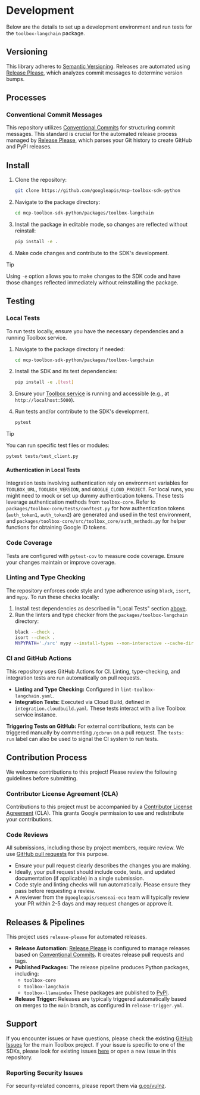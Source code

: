 # Development

Below are the details to set up a development environment and run tests for the
`toolbox-langchain` package.

## Versioning

This library adheres to [Semantic Versioning](http://semver.org/). Releases are
automated using [Release Please](https://github.com/googleapis/release-please),
which analyzes commit messages to determine version bumps.

## Processes

### Conventional Commit Messages

This repository utilizes [Conventional
Commits](https://www.conventionalcommits.org/) for structuring commit messages.
This standard is crucial for the automated release process managed by [Release
Please](https://github.com/googleapis/release-please?tab=readme-ov-file#how-should-i-write-my-commits),
which parses your Git history to create GitHub and PyPI releases.

## Install
1. Clone the repository:
    ```bash
    git clone https://github.com/googleapis/mcp-toolbox-sdk-python
    ```
1. Navigate to the package directory:
    ```bash
    cd mcp-toolbox-sdk-python/packages/toolbox-langchain
    ```
1. Install the package in editable mode, so changes are reflected without
   reinstall:
    ```bash
    pip install -e .
    ```
1. Make code changes and contribute to the SDK's development.
> [!TIP]
> Using `-e` option allows you to make changes to the SDK code and have those
> changes reflected immediately without reinstalling the package.

## Testing

### Local Tests

To run tests locally, ensure you have the necessary dependencies and a running
Toolbox service.

1. Navigate to the package directory if needed:
    ```bash
    cd mcp-toolbox-sdk-python/packages/toolbox-langchain
    ```
1. Install the SDK and its test dependencies:
    ```bash
    pip install -e .[test]
    ```
1. Ensure your [Toolbox
   service](https://github.com/googleapis/genai-toolbox?tab=readme-ov-file#getting-started)
   is running and accessible (e.g., at `http://localhost:5000`).
1. Run tests and/or contribute to the SDK's development.

    ```bash
    pytest
    ```

> [!TIP]
> You can run specific test files or modules:
> ```bash
> pytest tests/test_client.py
> ```

#### Authentication in Local Tests
Integration tests involving authentication rely on environment variables for
`TOOLBOX_URL`, `TOOLBOX_VERSION`, and `GOOGLE_CLOUD_PROJECT`. For local runs,
you might need to mock or set up dummy authentication tokens. These tests
leverage authentication methods from `toolbox-core`. Refer to
`packages/toolbox-core/tests/conftest.py` for how authentication tokens
(`auth_token1`, `auth_token2`) are generated and used in the test environment,
and `packages/toolbox-core/src/toolbox_core/auth_methods.py` for helper
functions for obtaining Google ID tokens.

### Code Coverage

Tests are configured with `pytest-cov` to measure code coverage. Ensure your
changes maintain or improve coverage.

### Linting and Type Checking

The repository enforces code style and type adherence using `black`, `isort`,
and `mypy`. To run these checks locally:

1. Install test dependencies as described in "Local Tests" section
   [above](#local-tests).
1. Run the linters and type checker from the `packages/toolbox-langchain`
   directory:
    ```bash
    black --check .
    isort --check .
    MYPYPATH='./src' mypy --install-types --non-interactive --cache-dir=.mypy_cache/ -p toolbox_langchain
    ```

### CI and GitHub Actions

This repository uses GitHub Actions for CI. Linting, type-checking, and
integration tests are run automatically on pull requests.

* **Linting and Type Checking:** Configured in `lint-toolbox-langchain.yaml`.
* **Integration Tests:** Executed via Cloud Build, defined in
  `integration.cloudbuild.yaml`. These tests interact with a live Toolbox
  service instance.

**Triggering Tests on GitHub:** For external contributions, tests can be
triggered manually by commenting `/gcbrun` on a pull request. The `tests: run`
label can also be used to signal the CI system to run tests.

## Contribution Process

We welcome contributions to this project! Please review the following guidelines
before submitting.

### Contributor License Agreement (CLA)

Contributions to this project must be accompanied by a [Contributor License
Agreement](https://cla.developers.google.com/about) (CLA). This grants Google
permission to use and redistribute your contributions.

### Code Reviews

All submissions, including those by project members, require review. We use
[GitHub pull requests](https://help.github.com/articles/about-pull-requests/)
for this purpose.

* Ensure your pull request clearly describes the changes you are making.
* Ideally, your pull request should include code, tests, and updated
  documentation (if applicable) in a single submission.
* Code style and linting checks will run automatically. Please ensure they pass
  before requesting a review.
* A reviewer from the `@googleapis/senseai-eco` team will typically review your
  PR within 2-5 days and may request changes or approve it.

## Releases & Pipelines

This project uses `release-please` for automated releases.

* **Release Automation:** [Release
  Please](https://github.com/googleapis/mcp-toolbox-sdk-python/blob/main/.github/release-please.yml)
  is configured to manage releases based on [Conventional
  Commits](#conventional-commit-messages). It creates release pull requests and
  tags.
* **Published Packages:** The release pipeline produces Python packages,
  including:
    * `toolbox-core`
    * `toolbox-langchain`
    * `toolbox-llamaindex` These packages are published to
    [PyPI](https://pypi.org/).
* **Release Trigger:** Releases are typically triggered automatically based on
  merges to the `main` branch, as configured in `release-trigger.yml`.

## Support

If you encounter issues or have questions, please check the existing [GitHub
Issues](https://github.com/googleapis/genai-toolbox/issues) for the main Toolbox
project. If your issue is specific to one of the SDKs, please look for existing
issues [here](https://github.com/googleapis/mcp-toolbox-sdk-python/issues) or
open a new issue in this repository.

### Reporting Security Issues

For security-related concerns, please report them via
[g.co/vulnz](https://g.co/vulnz).
